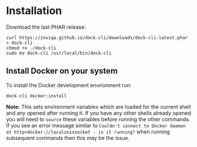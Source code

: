 # Installation

Download the last PHAR release:
```
curl https://inviqa.github.io/dock-cli/downloads/dock-cli-latest.phar > dock-cli
chmod +x ./dock-cli
sudo mv dock-cli /usr/local/bin/dock-cli
```

## Install Docker on your system

To install the Docker development environment run:

```
dock-cli docker:install
```

**Note:** This sets environment variables which are loaded for the current shell and any opened after running it.
If you have any other shells already opened you will need to `source` these variables before running the other commands.
If you see an error message similar to `Couldn't connect to Docker daemon at http+docker://localunixsocket - is it running?`
when running subsequent commands then this may be the issue.
